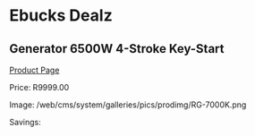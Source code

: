 
# Ebucks Dealz
## Generator 6500W 4-Stroke Key-Start
[Product Page](https://www.ebucks.com/web/shop/productSelected.do?prodId=1199908389&catId=870841698)

Price: R9999.00

Image: /web/cms/system/galleries/pics/prodimg/RG-7000K.png

Savings: 


	